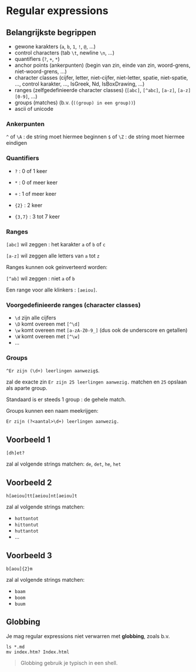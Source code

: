 # Regular expressions

## Belangrijkste begrippen

- gewone karakters (`a`, `b`, `1`, `!`, `@`, ...)
- control characters (tab `\t`, newline `\n`, ...)
- quantifiers (`?`, `+`, `*`)
- anchor points (ankerpunten) (begin van zin, einde van zin, woord-grens, niet-woord-grens, ...)
- character classes (cijfer, letter, niet-cijfer, niet-letter, spatie, niet-spatie, ..., control karakter, ..., IsGreek, Nd, IsBoxDrawing, ...)
- ranges (zelfgedefinieerde character classes) (`[abc]`, `[^abc]`, `[a-z]`, `[a-z][0-9]`, ...)
- groups (matches) (b.v. (`((group) in een group))`)
- ascii of unicode

### Ankerpunten

`^` of `\A` : de string moet hiermee beginnen
`$` of `\Z` : de string moet hiermee eindigen

### Quantifiers

- `?` : 0 of 1 keer
- `*` : 0 of meer keer
- `+` : 1 of meer keer

- `{2}` : 2 keer
- `{3,7}` : 3 tot 7 keer

### Ranges

`[abc]` wil zeggen : het karakter `a` of `b` of `c`

`[a-z]` wil zeggen alle letters van `a` tot `z`

Ranges kunnen ook geinverteerd worden:

`[^ab]` wil zeggen : niet `a` of `b`

Een range voor alle klinkers : `[aeiou]`.

### Voorgedefinieerde ranges (character classes)

- `\d` zijn alle cijfers
- `\D` komt overeen met `[^\d]`
- `\w` komt overeen met `[a-zA-Z0-9_]` (dus ook de underscore en getallen)
- `\W` komt overeen met `[^\w]`
- ...

### Groups

`^Er zijn (\d+) leerlingen aanwezig$`.

zal de exacte zin `Er zijn 25 leerlingen aanwezig.` matchen en `25` opslaan als aparte group.

Standaard is er steeds 1 group : de gehele match.

Groups kunnen een naam meekrijgen:

`Er zijn (?<aantal>\d+) leerlingen aanwezig.`

## Voorbeeld 1

```
[dh]et?
```

zal al volgende strings matchen: `de`, `det`, `he`, `het`

## Voorbeeld 2

```
h[aeiou]tt[aeiou]nt[aeiou]t
```

zal al volgende strings matchen:

- `hottontot`
- `hittontut`
- `huttantot`
- ...

## Voorbeeld 3

```
b[aou]{2}m
```

zal al volgende strings matchen:

- `baam`
- `boom`
- `buum`

## Globbing

Je mag regular expressions niet verwarren met **globbing**, zoals b.v.

```
ls *.md
mv index.htm? Index.html
```

> Globbing gebruik je typisch in een shell.
